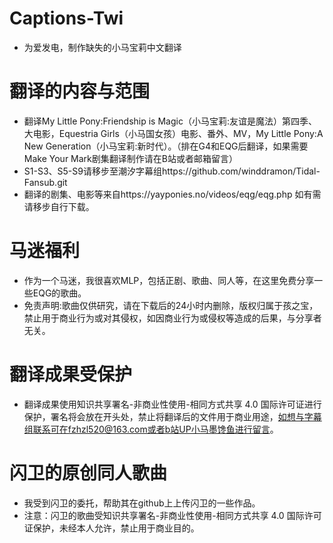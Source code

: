 # Captions-Twi
- 为爱发电，制作缺失的小马宝莉中文翻译
# 翻译的内容与范围
- 翻译My Little Pony:Friendship is Magic（小马宝莉:友谊是魔法）第四季、大电影，Equestria Girls（小马国女孩）电影、番外、MV，My Little Pony:A New Generation（小马宝莉:新时代）。（排在G4和EQG后翻译，如果需要Make Your Mark剧集翻译制作请在B站或者邮箱留言）
- S1-S3、S5-S9请移步至潮汐字幕组https://github.com/winddramon/Tidal-Fansub.git
- 翻译的剧集、电影等来自https://yayponies.no/videos/eqg/eqg.php  如有需请移步自行下载。
# 马迷福利
- 作为一个马迷，我很喜欢MLP，包括正剧、歌曲、同人等，在这里免费分享一些EQG的歌曲。
- 免责声明:歌曲仅供研究，请在下载后的24小时内删除，版权归属于孩之宝，禁止用于商业行为或对其侵权，如因商业行为或侵权等造成的后果，与分享者无关。
# 翻译成果受保护
- 翻译成果使用知识共享署名-非商业性使用-相同方式共享 4.0 国际许可证进行保护，署名将会放在开头处，禁止将翻译后的文件用于商业用途，如想与字幕组联系可在fzhzl520@163.com或者b站UP小马墨馋鱼进行留言。
# 闪卫的原创同人歌曲
- 我受到闪卫的委托，帮助其在github上上传闪卫的一些作品。
- 注意：闪卫的歌曲受知识共享署名-非商业性使用-相同方式共享 4.0 国际许可证保护，未经本人允许，禁止用于商业目的。
